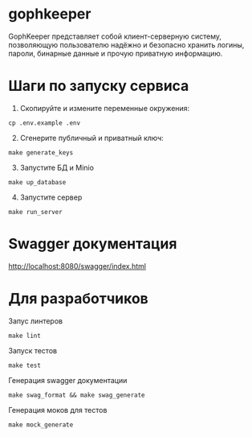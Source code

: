 # gophkeeper
GophKeeper представляет собой клиент-серверную систему, позволяющую пользователю надёжно и безопасно хранить логины, пароли, бинарные данные и прочую приватную информацию.

# Шаги по запуску сервиса
1. Скопируйте и измените переменные окружения:
```
cp .env.example .env
```
2. Сгенерите публичный и приватный ключ:
```
make generate_keys
```
3. Запустите БД и Minio
```
make up_database
```
4. Запустите сервер
```
make run_server
```

# Swagger документация

[http://localhost:8080/swagger/index.html](http://localhost:8080/swagger/index.html)

# Для разработчиков
Запус линтеров
```
make lint
```
Запуск тестов
```
make test
```
Генерация swagger документации
```
make swag_format && make swag_generate
```
Генерация моков для тестов
```
make mock_generate
```